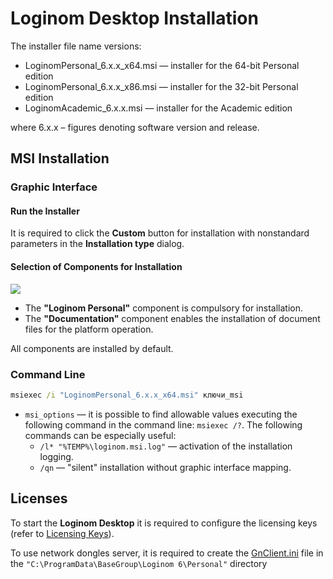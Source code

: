 # Loginom Desktop Installation

The installer file name versions:

* LoginomPersonal_6.x.x_x64.msi — installer for the 64-bit Personal edition
* LoginomPersonal_6.x.x_x86.msi — installer for the 32-bit Personal edition
* LoginomAcademic_6.x.x.msi — installer for the Academic edition

where 6.x.x – figures denoting software version and release.

## MSI Installation

### Graphic Interface

#### Run the Installer

It is required to click the  **Custom** button for installation with nonstandard parameters in the **Installation type** dialog.

#### Selection of Components for Installation

![](../images/personal_msi_features_default.png)

* The **"Loginom Personal"** component is compulsory for installation.
* The **"Documentation"** component enables the installation of document files for the platform operation.

All components are installed by default.

### Command Line

```cmd
msiexec /i "LoginomPersonal_6.x.x_x64.msi" ключи_msi
```

* `msi_options` — it is possible to find allowable values executing the following command in the command line: `msiexec /?`. The following commands can be especially useful:
   * `/l* "%TEMP%\loginom.msi.log"` — activation of the installation logging.
   * `/qn` — "silent" installation without graphic interface mapping.

## Licenses

To start the **Loginom Desktop** it is required to configure the licensing keys (refer to  [Licensing Keys](../licenses/README.md)).

To use network dongles server, it is required to create the [GnClient.ini](https://dev.guardant.ru/pages/viewpage.action?pageId=1277980) file in the `"C:\ProgramData\BaseGroup\Loginom 6\Personal"` directory
